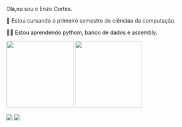Ola,eu sou o Enzo Cortes.

🚀 Estou cursando o primeiro semestre de ciências da computação.

👨‍💻 Estou aprendendo pythom, banco de dados e assembly.

<div> 
<img height="175" src="https://github-readme-stats.vercel.app/api?username=enzocmf&show_icons=true&theme=dark&include_all_commits=true&count_private=true"/>
<img height="175" src="https://github-readme-stats.vercel.app/api/top-langs/?username=enzocmf&layout=compact&langs_count=16&theme=dark"/>
<div>
<div>

  <a href="https://instagram.com/enzo.cortesx" target="_blank"><img src="https://img.shields.io/badge/-Instagram-%23E4405F?style=for-the-badge&logo=instagram&logoColor=white" target="_blank"></a> 
  <a href="https://www.linkedin.com/in/enzo-cortes-b2651b365" target="_blank"><img src="https://img.shields.io/badge/-LinkedIn-%230077B5?style=for-the-badge&logo=linkedin&logoColor=white" target="_blank"></a> 

</div>
